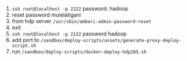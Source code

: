 1. ``ssh root@localhost -p 2222`` password: hadoop
2. reset password muielatigani
3. from hdp server ``/usr/sbin/ambari-admin-password-reset``
4. exit
5. ``ssh root@localhost -p 2122`` password hadoop
6. add port to ``/sandbox/deploy-scripts/assets/generate-proxy-deploy-script.sh``
7. run ``/sandbox/deploy-scripts/docker-deploy-hdp265.sh``
